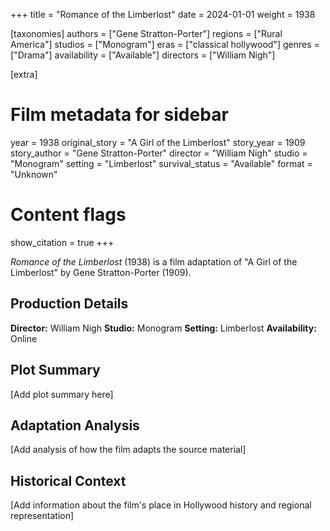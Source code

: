 +++
title = "Romance of the Limberlost"
date = 2024-01-01
weight = 1938

[taxonomies]
authors = ["Gene Stratton-Porter"]
regions = ["Rural America"]
studios = ["Monogram"]
eras = ["classical hollywood"]
genres = ["Drama"]
availability = ["Available"]
directors = ["William Nigh"]

[extra]
# Film metadata for sidebar
year = 1938
original_story = "A Girl of the Limberlost"
story_year = 1909
story_author = "Gene Stratton-Porter"
director = "William Nigh"
studio = "Monogram"
setting = "Limberlost"
survival_status = "Available"
format = "Unknown"

# Content flags
show_citation = true
+++

*Romance of the Limberlost* (1938) is a film adaptation of "A Girl of the Limberlost" by Gene Stratton-Porter (1909).

## Production Details

**Director:** William Nigh
**Studio:** Monogram
**Setting:** Limberlost
**Availability:** Online

## Plot Summary

[Add plot summary here]

## Adaptation Analysis

[Add analysis of how the film adapts the source material]

## Historical Context

[Add information about the film's place in Hollywood history and regional representation]